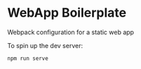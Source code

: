 # WebApp Boilerplate 

Webpack configuration for a static web app

To spin up the dev server:
```
npm run serve
```

